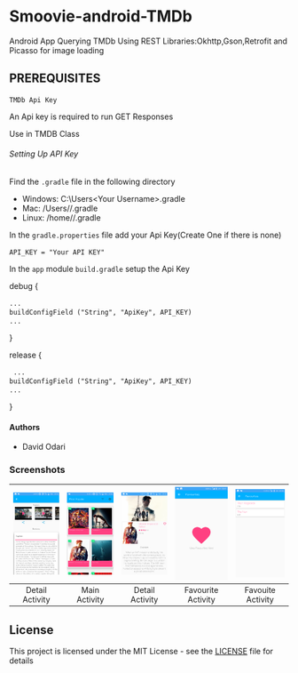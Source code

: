 # Smoovie-android-TMDb
Android App Querying TMDb Using REST Libraries:Okhttp,Gson,Retrofit and Picasso for image loading

## PREREQUISITES

```
TMDb Api Key
```

An Api key is required to run GET Responses

Use in TMDB Class

###### Setting Up API Key

Find the `.gradle` file in the following directory

* Windows: C:\Users\<Your Username>\.gradle
* Mac: /Users/<Your Username>/.gradle
* Linux: /home/<Your Username>/.gradle

In the `gradle.properties` file add your Api Key(Create One if there is none)

```
API_KEY = "Your API KEY"
```

In the `app` module `build.gradle` setup the Api Key 


  debug { 
   
    ...
    buildConfigField ("String", "ApiKey", API_KEY)
    ...
    
  }
  
  release {
  
     ...
    buildConfigField ("String", "ApiKey", API_KEY)
    ...
    
  } 

#### Authors

- David Odari


### Screenshots


| [![Screen1](https://github.com/Davidodari/Smoovie-android-TMDb/blob/master/screenshots/Screenshot1.png)]()  | [![Screen2](https://github.com/Davidodari/Smoovie-android-TMDb/blob/master/screenshots/Screenshot_2.png)]() | [![Screen3](https://github.com/Davidodari/Smoovie-android-TMDb/blob/master/screenshots/Screenshot_5.png)]() |[![Screen4](https://github.com/Davidodari/Smoovie-android-TMDb/blob/master/screenshots/Screenshot_6.png)]() |[![Screen5](https://github.com/Davidodari/Smoovie-android-TMDb/blob/master/screenshots/Screenshot_7.png)]() |
|:---:|:---:|:---:|:---:|:---:|
| Detail Activity | Main Activity | Detail Activity | Favourite Activity |Favouite Activity |

## License

This project is licensed under the MIT License - see the [LICENSE](LICENSE) file for details

